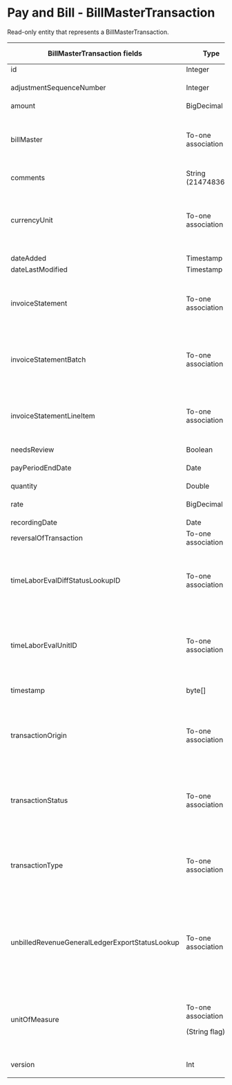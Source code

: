 # Pay and Bill - BillMasterTransaction

Read-only entity that represents a BillMasterTransaction.

<table>
<colgroup>
<col width="20%" />
<col width="20%" />
<col width="20%" />
<col width="20%" />
<col width="20%" />
</colgroup>
<thead>
<tr class="header">
<th>BillMasterTransaction fields</th>
<th>Type</th>
<th>Description</th>
<th>Not null</th>
<th>Read-only</th>
</tr>
</thead>
<tbody>
<tr class="odd">
<td>id</td>
<td>Integer</td>
<td>Unique identifier for this entity.</td>
<td>X</td>
<td>X</td>
</tr>
<tr class="even">
<td>adjustmentSequenceNumber</td>
<td><p>Integer</p></td>
<td><p>Adjustment sequence number.</p></td>
<td> </td>
<td>X</td>
</tr>
<tr class="odd">
<td>amount</td>
<td>BigDecimal</td>
<td>Amount.</td>
<td> </td>
<td>X</td>
</tr>
<tr class="even">
<td>billMaster</td>
<td>To-one association</td>
<td><p>Associated BillMaster.</p>
<p>Default fields:</p>
<ul>
<li>id</li>
</ul></td>
<td> </td>
<td>X</td>
</tr>
<tr class="odd">
<td>comments</td>
<td>String (2147483647)</td>
<td>Comments.</td>
<td> </td>
<td>X</td>
</tr>
<tr class="even">
<td>currencyUnit</td>
<td>To-one association</td>
<td><p>Associated CurrencyUnit.</p>
<p>Default fields:</p>
<ul>
<li>id</li>
<li>name</li>
</ul></td>
<td> </td>
<td>X</td>
</tr>
<tr class="odd">
<td>dateAdded</td>
<td>Timestamp</td>
<td>Date the entity was added.</td>
<td>X</td>
<td>X</td>
</tr>
<tr class="even">
<td>dateLastModified</td>
<td>Timestamp</td>
<td>Date last modified.</td>
<td>X</td>
<td>X</td>
</tr>
<tr class="odd">
<td>invoiceStatement</td>
<td>To-one association</td>
<td><p>Associated InvoiceStatement.</p>
<p>Default fields:</p>
<ul>
<li>id</li>
</ul></td>
<td> </td>
<td>X</td>
</tr>
<tr class="even">
<td>invoiceStatementBatch</td>
<td>To-one association</td>
<td><p>Associated InvoiceStatementBatch.</p>
<p>Default fields:</p>
<ul>
<li>id</li>
</ul></td>
<td> </td>
<td>X</td>
</tr>
<tr class="odd">
<td>invoiceStatementLineItem</td>
<td>To-one association</td>
<td><p>Associated InvoiceStatementLineItem.</p>
<p>Default fields:</p>
<ul>
<li>id</li>
</ul></td>
<td> </td>
<td>X</td>
</tr>
<tr class="even">
<td>needsReview</td>
<td>Boolean</td>
<td>Whether transaction needs review.</td>
<td> </td>
<td> </td>
</tr>
<tr class="odd">
<td>payPeriodEndDate</td>
<td>Date</td>
<td><p>Pay period end date.</p></td>
<td> </td>
<td>X</td>
</tr>
<tr class="even">
<td>quantity</td>
<td>Double</td>
<td>Quantity.</td>
<td> </td>
<td>X</td>
</tr>
<tr class="odd">
<td>rate</td>
<td>BigDecimal</td>
<td><p>Rate.</p></td>
<td> </td>
<td>X</td>
</tr>
<tr class="even">
<td>recordingDate</td>
<td>Date</td>
<td>Recording date.</td>
<td> </td>
<td>X</td>
</tr>
<tr class="odd">
<td>reversalOfTransaction</td>
<td>To-one association</td>
<td>Associated reversed BillMasterTransaction.</td>
<td> </td>
<td>X</td>
</tr>
<tr class="even">
<td>timeLaborEvalDiffStatusLookupID</td>
<td><p>To-one association</p></td>
<td><p>New transaction type field used by TimeLaborEval.</p>
<p>Default fields:</p>
<ul>
<li>id</li>
<li>name</li>
</ul></td>
<td> </td>
<td>X</td>
</tr>
<tr class="odd">
<td>timeLaborEvalUnitID</td>
<td><p>To-one association</p></td>
<td><p>Metadata used for TimeLaborEval calculations</p>
<p>Default fields:</p>
<ul>
<li>id</li>
<li>name</li>
</ul></td>
<td> </td>
<td>X</td>
</tr>
<tr class="even">
<td>timestamp</td>
<td>byte[]</td>
<td><p>Rowversion.</p></td>
<td>X</td>
<td>X</td>
</tr>
<tr class="odd">
<td>transactionOrigin</td>
<td><p>To-one association</p></td>
<td><p>Associated TransactionOrigin.</p>
<p>Default fields:</p>
<ul>
<li>id</li>
<li>name</li>
</ul></td>
<td> </td>
<td>X</td>
</tr>
<tr class="even">
<td>transactionStatus</td>
<td><p>To-one association</p></td>
<td><p>Associated TransactionStatus.</p>
<p>Default fields:</p>
<ul>
<li>id</li>
<li>name</li>
</ul></td>
<td> </td>
<td>X</td>
</tr>
<tr class="odd">
<td>transactionType</td>
<td><p>To-one association</p></td>
<td><p>Associated TransactionOrigin.</p>
<p>Default fields:</p>
<ul>
<li>id</li>
<li>name</li>
</ul></td>
<td> </td>
<td>X</td>
</tr>
<tr class="even">
<td>unbilledRevenueGeneralLedgerExportStatusLookup</td>
<td><p>To-one association</p></td>
<td><p>Associated UnbilledRevenueGeneralLedgerExportStatusLookup.</p>
<p>Default fields:</p>
<ul>
<li>id</li>
<li>label</li>
</ul>
<p>Value defaulted to 'Ready for Distribution'</p></td>
<td> </td>
<td>X</td>
</tr>
<tr class="odd">
<td>unitOfMeasure</td>
<td><p>To-one association</p>
<p>(String flag)</p></td>
<td><p>Associated UnitOfMeasure.</p>
<p>Default fields:</p>
<ul>
<li>id</li>
<li>label</li>
</ul></td>
<td> </td>
<td>X</td>
</tr>
<tr class="even">
<td>version</td>
<td>Int</td>
<td><p>To be used by TimeLaborEval in the future.</p></td>
<td> </td>
<td>X</td>
</tr>
</tbody>
</table>



